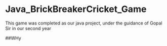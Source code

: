 # Java_BrickBreakerCricket_Game
This game was completed as our java project, under the guidance of Gopal Sir in our second year

##WHy
